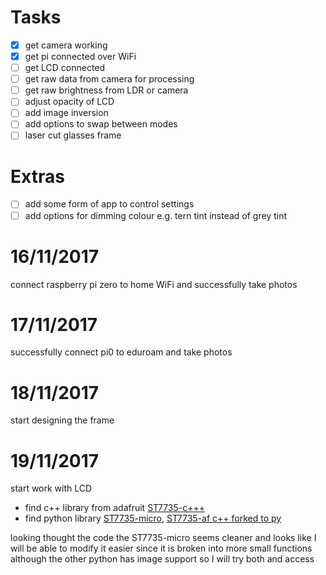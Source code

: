 # Tasks

-   [x] get camera working
-   [x] get pi connected over WiFi
-   [ ] get LCD connected
-   [ ] get raw data from camera for processing
-   [ ] get raw brightness from LDR or camera
-   [ ] adjust opacity of LCD
-   [ ] add image inversion
-   [ ] add options to swap between modes
-   [ ] laser cut glasses frame

# Extras

-   [ ] add some form of app to control settings
-   [ ] add options for dimming colour e.g. tern tint instead of grey tint

# 16/11/2017

connect raspberry pi zero to home WiFi and successfully take photos

# 17/11/2017

successfully connect pi0 to eduroam and take photos

# 18/11/2017

start designing the frame

# 19/11/2017

start work with LCD

-   find c++ library from adafruit [ST7735-c+++](https://github.com/adafruit/Adafruit-ST7735-Library)
-   find python library [ST7735-micro](https://github.com/hosaka/micropython-st7735), [ST7735-af c++ forked to py](https://github.com/cskau/Python_ST7735)

looking thought the code the ST7735-micro seems cleaner and looks like I will be able to modify it easier since it is broken into more small functions although the other python has image support so I will try both and access
